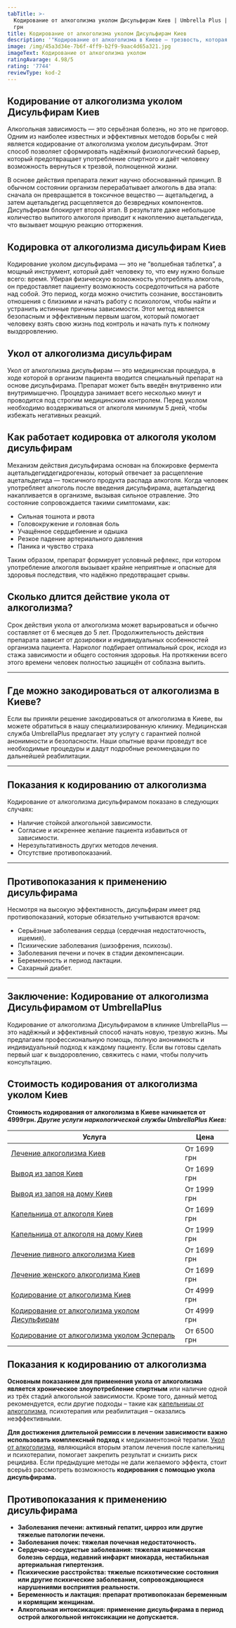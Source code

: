 ```yaml
---
tabTitle: >-
  Кодирование от алкоголизма уколом Дисульфирам Киев | Umbrella Plus | От 6000
  грн
title: Кодирование от алкоголизма уколом Дисульфирам Киев
description: '"Кодирование от алкоголизма в Киеве – трезвость, которая начинается сегодня!"'
image: /img/45a3d34e-7b6f-4ff9-b2f9-9aac4d65a321.jpg
imageText: Кодирование от алкоголизма уколом
ratingAvarage: 4.98/5
rating: '7744'
reviewType: kod-2
---
```


## Кодирование от алкоголизма уколом Дисульфирам Киев

Алкогольная зависимость — это серьёзная болезнь, но это не приговор. Одним из наиболее известных и эффективных методов борьбы с ней является кодирование от алкоголизма уколом дисульфирам. Этот способ позволяет сформировать надёжный физиологический барьер, который предотвращает употребление спиртного и даёт человеку возможность вернуться к трезвой, полноценной жизни.

В основе действия препарата лежит научно обоснованный принцип. В обычном состоянии организм перерабатывает алкоголь в два этапа: сначала он превращается в токсичное вещество — ацетальдегид, а затем ацетальдегид расщепляется до безвредных компонентов. Дисульфирам блокирует второй этап. В результате даже небольшое количество выпитого алкоголя приводит к накоплению ацетальдегида, что вызывает мощную реакцию отторжения. 

## Кодировка от алкоголизма дисульфирам Киев

Кодирование уколом дисульфирама — это не “волшебная таблетка”, а мощный инструмент, который даёт человеку то, что ему нужно больше всего: время. Убирая физическую возможность употреблять алкоголь, он предоставляет пациенту возможность сосредоточиться на работе над собой. Это период, когда можно очистить сознание, восстановить отношения с близкими и начать работу с психологом, чтобы найти и устранить истинные причины зависимости. Этот метод является безопасным и эффективным первым шагом, который помогает человеку взять свою жизнь под контроль и начать путь к полному выздоровлению.

## Укол от алкоголизма дисульфирам

Укол от алкоголизма дисульфирам — это медицинская процедура, в ходе которой в организм пациента вводится специальный препарат на основе дисульфирама. Препарат может быть введён внутривенно или внутримышечно. Процедура занимает всего несколько минут и проводится под строгим медицинским контролем. Перед уколом необходимо воздерживаться от алкоголя минимум 5 дней, чтобы избежать негативных реакций.

## Как работает кодировка от алкоголя уколом дисульфирам

Механизм действия дисульфирама основан на блокировке фермента ацетальдегиддегидрогеназы, который отвечает за расщепление ацетальдегида — токсичного продукта распада алкоголя. Когда человек употребляет алкоголь после введения дисульфирама, ацетальдегид накапливается в организме, вызывая сильное отравление. Это состояние сопровождается такими симптомами, как:

* Сильная тошнота и рвота
* Головокружение и головная боль
* Учащённое сердцебиение и одышка
* Резкое падение артериального давления
* Паника и чувство страха

Таким образом, препарат формирует условный рефлекс, при котором употребление алкоголя вызывает крайне неприятные и опасные для здоровья последствия, что надёжно предотвращает срывы.

## Сколько длится действие укола от алкоголизма?

Срок действия укола от алкоголизма может варьироваться и обычно составляет от 6 месяцев до 5 лет. Продолжительность действия препарата зависит от дозировки и индивидуальных особенностей организма пациента. Нарколог подбирает оптимальный срок, исходя из стажа зависимости и общего состояния здоровья. На протяжении всего этого времени человек полностью защищён от соблазна выпить.

***

## Где можно закодироваться от алкоголизма в Киеве?

Если вы приняли решение закодироваться от алкоголизма в Киеве, вы можете обратиться в нашу специализированную клинику. Медицинская служба UmbrellaPlus предлагает эту услугу с гарантией полной анонимности и безопасности. Наши опытные врачи проведут все необходимые процедуры и дадут подробные рекомендации по дальнейшей реабилитации.

***

## Показания к кодированию от алкоголизма

Кодирование от алкоголизма дисульфирамом показано в следующих случаях:

* Наличие стойкой алкогольной зависимости.
* Согласие и искреннее желание пациента избавиться от зависимости.
* Нерезультативность других методов лечения.
* Отсутствие противопоказаний.

***

## Противопоказания к применению дисульфирама

Несмотря на высокую эффективность, дисульфирам имеет ряд противопоказаний, которые обязательно учитываются врачом:

* Серьёзные заболевания сердца (сердечная недостаточность, ишемия).
* Психические заболевания (шизофрения, психозы).
* Заболевания печени и почек в стадии декомпенсации.
* Беременность и период лактации.
* Сахарный диабет.

***

## Заключение: Кодирование от алкоголизма Дисульфирамом от UmbrellaPlus

Кодирование от алкоголизма Дисульфирамом в клинике UmbrellaPlus — это надёжный и эффективный способ начать новую, трезвую жизнь. Мы предлагаем профессиональную помощь, полную анонимность и индивидуальный подход к каждому пациенту. Если вы готовы сделать первый шаг к выздоровлению, свяжитесь с нами, чтобы получить консультацию.

## Стоимость кодирования от алкоголизма уколом Киев

**Стоимость кодирования от алкоголизма в Киеве начинается от 4999грн. *Другие услуги наркологической службы UmbrellaPlus Киев:***

| Услуга                                                                                                                     | Цена        |
| -------------------------------------------------------------------------------------------------------------------------- | ----------- |
| [Лечение алкоголизма Киев](https://umbrella-plus.com.ua/kiev/lechenie-alkogolizma-kiev/)                                   | От 1699 грн |
| [Вывод из запоя Киев](https://umbrella-plus.com.ua/kiev/vivod-iz-zapoia-kiev/)                                             | От 1699 грн |
| [Вывод из запоя на дому Киев](https://umbrella-plus.com.ua/kiev/vivod-iz-zapoia-na-domy-kiev/)                             | От 1999 грн |
| [Капельница от алкоголя Киев](https://umbrella-plus.com.ua/kiev/kapelnica_ot_alkogola_kiev/)                               | От 1699 грн |
| [Капельница от алкоголя на дому Киев](https://umbrella-plus.com.ua/kiev/kapelnica_ot_alkogola_na_domy_kiev/)               | От 1999 грн |
| [Лечение пивного алкоголизма Киев](https://umbrella-plus.com.ua/kiev/lechenie-pivnogi-alkogolizma-kiev/)                   | От 1699 грн |
| [Лечение женского алкоголизма Киев](https://umbrella-plus.com.ua/kiev/lechenie-jenskogo-alkogolizma-kiev/)                 | От 1699 грн |
| [Кодирование от алкоголизма Киев](https://umbrella-plus.com.ua/kiev/kodirovka-ot-alkogolia-kiev/)                          | От 4999 грн |
| [Кодирование от алкоголизма уколом Дисульфирам](https://umbrella-plus.com.ua/kiev/kodirovka-ot-alkogolia-disulfiram-kiev/) | От 4999 грн |
| [Кодирование от алкоголизма уколом Эспераль](https://umbrella-plus.com.ua/kiev/kodirovka-ot-alkogolizma-espiarl-kiev/)     | От 6500 грн |

## Показания к кодированию от алкоголизма

**Основным показанием для применения укола от алкоголизма является хроническое злоупотребление спиртным** или наличие одной из трёх стадий алкогольной зависимости. Кроме того, данный метод рекомендуется, если другие подходы – такие как [капельницы от алкоголизма](https://umbrella-plus.com.ua/kiev/kapelnica_ot_alkogola_kiev/), психотерапия или реабилитация – оказались неэффективными.

**Для достижения длительной ремиссии в лечении зависимости важно использовать комплексный подход** к медикаментозной терапии. [Укол от алкоголизма](https://umbrella-plus.com.ua/kiev/kodirovka-ot-alkogolia-kiev/), являющийся вторым этапом лечения после капельниц и психотерапии, помогает закрепить результат и снизить риск рецидива. Если предыдущие методы не дали желаемого эффекта, стоит всерьёз рассмотреть возможность **кодирования с помощью укола дисульфирама.**

## Противопоказания к применению дисульфирама

* **Заболевания печени: активный гепатит, цирроз или другие тяжелые патологии печени.**
* **Заболевания почек: тяжелая почечная недостаточность.**
* **Сердечно-сосудистые заболевания: тяжелая ишемическая болезнь сердца, недавний инфаркт миокарда, нестабильная артериальная гипертензия.**
* **Психические расстройства: тяжелые психотические состояния или другие психические заболевания, сопровождающиеся нарушениями восприятия реальности.**
* **Беременность и лактация: препарат противопоказан беременным и кормящим женщинам.**
* **Алкогольная интоксикация: применение дисульфирама в период острой алкогольной интоксикации не допускается.**
